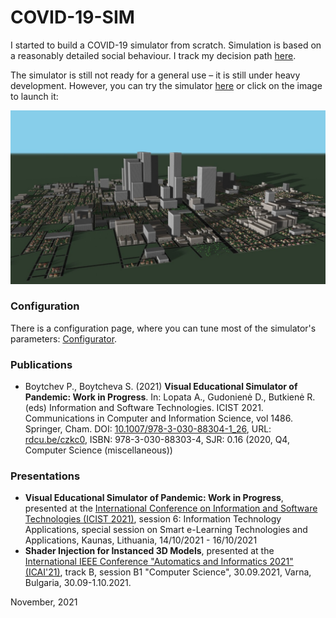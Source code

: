 # COVID-19-SIM

I started to build a COVID-19 simulator from scratch. Simulation is based on a reasonably detailed social behaviour. I track my decision path [here](https://twitter.com/PavelBoytchev).

The simulator is still not ready for a general use &ndash; it is still under heavy development. However, you can try the simulator [here](https://boytchev.github.io/COVID-19-SIM/covid-19-simulator.html) or click on the image to launch it:

[<img src="icons/logo.jpg">](https://boytchev.github.io/COVID-19-SIM/covid-19-simulator.html)

 
### Configuration

There is a configuration page, where you can tune most of the simulator's parameters: [Configurator](https://boytchev.github.io/COVID-19-SIM/covid-19-configurator.html).

### Publications
* Boytchev P., Boytcheva S. (2021) **Visual Educational Simulator of Pandemic: Work in Progress**. In: Lopata A., Gudonienė D., Butkienė R. (eds) Information and Software Technologies. ICIST 2021. Communications in Computer and Information Science, vol 1486. Springer, Cham. DOI: [10.1007/978-3-030-88304-1_26](https://doi.org/10.1007/978-3-030-88304-1_26), URL: [rdcu.be/czkc0](https://rdcu.be/czkc0), ISBN: 978-3-030-88303-4, SJR: 0.16 (2020, Q4, Computer Science (miscellaneous))
 
### Presentations
* **Visual Educational Simulator of Pandemic: Work in Progress**, presented at the [International Conference on Information and Software Technologies (ICIST 2021)](https://icist.ktu.edu/), session 6: Information Technology Applications, special session on Smart e-Learning Technologies and Applications, Kaunas, Lithuania, 14/10/2021 - 16/10/2021
* **Shader Injection for Instanced 3D Models**, presented at the [International IEEE Conference "Automatics and Informatics 2021" (ICAI'21)](http://icai-conf.org/), track B, session B1 "Computer Science", 30.09.2021, Varna, Bulgaria, 30.09-1.10.2021.

November, 2021
 
